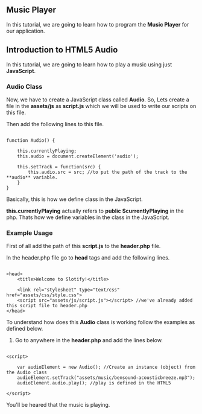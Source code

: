 ## Music Player

In this tutorial, we are going to learn how to program the **Music Player** for our application.

## Introduction to HTML5 Audio

In this tutorial, we are going to learn how to play a music using just **JavaScript**.

### Audio Class

Now, we have to create a JavaScript class called **Audio**. So, Lets create a file in the **assets/js** as **script.js** which we will be used to write our scripts on this file.

Then add the following lines to this file.

~~~~

function Audio() {

	this.currentlyPlaying;
	this.audio = document.createElement('audio');

	this.setTrack = function(src) {
		this.audio.src = src; //to put the path of the track to the **audio** variable.
	}
}

~~~~

Basically, this is how we define class in the JavaScript.

**this.currentlyPlaying** actually refers to **public $currentlyPlaying** in the php. Thats how we define variables in the class in the JavaScript.

### Example Usage

First of all add the path of this **script.js** to the **header.php** file.

In the header.php file go to **head** tags and add the following lines.

~~~~

<head>
	<title>Welcome to Slotify!</title>

	<link rel="stylesheet" type="text/css" href="assets/css/style.css">
	<script src="assets/js/script.js"></script> //we've already added this script file to header.php
</head>

~~~~

To understand how does this **Audio** class is working follow the examples as defined below.

1. Go to anywhere in the **header.php** and add the lines below.

~~~~

<script>

	var audioElement = new Audio(); //Create an instance (object) from the Audio class
	audioElement.setTrack("assets/music/bensound-acousticbreeze.mp3");
	audioElement.audio.play(); //play is defined in the HTML5

</script>

~~~~

You'll be heared that the music is playing.
